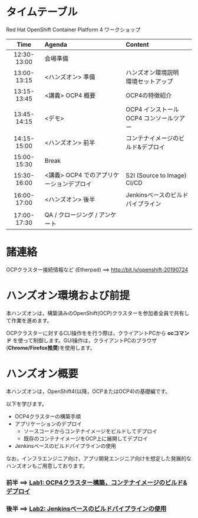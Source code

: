 # タイムテーブル
Red Hat OpenShift Container Platform 4 ワークショップ

|Time|Agenda|Content|
|:---:|:---|:---|
|12:30-13:00|会場準備||
|13:00-13:15|<ハンズオン> 準備|ハンズオン環境説明 <br> 環境セットアップ|
|13:15-13:45|<講義> OCP4 概要|OCP4の特徴紹介|
|13:45-14:15|<デモ> |OCP4 インストール <br> OCP4 コンソールツアー |
|14:15-15:00|<ハンズオン> 前半|コンテナイメージのビルド&デプロイ|
|15:00-15:30|Break|
|15:30-16:00|<講義> OCP4 でのアプリケーションデプロイ|S2I (Source to Image) <br> CI/CD|
|16:00-17:00|<ハンズオン> 後半 <br>|Jenkinsベースのビルドパイプライン
|17:00-17:30|QA / クロージング / アンケート||

# 諸連絡
OCPクラスター接続情報など (Etherpad) ==> http://bit.ly/openshift-20190724

# ハンズオン環境および前提
本ハンズオンは，構築済みのOpenShift(OCP)クラスターを参加者全員で共有して作業を進めます。

OCPクラスターに対するCLI操作をを行う際は，クライアントPCから **ocコマンド** を使って制御します。GUI操作は，クライアントPCのブラウザ(**Chrome/Firefox推奨**)を使用します。

# ハンズオン概要
本ハンズオンは，OpenShift4(以降，OCPまたはOCP4)の基礎編です。

以下を学びます。
- OCP4クラスターの構築手順
- アプリケーションのデプロイ
  - ソースコードからコンテナイメージをビルドしてデプロイ
  - 既存のコンテナイメージをOCP上に展開してデプロイ
- Jenkinsベースのビルドパイプラインの使用

なお，インフラエンジニア向け，アプリ開発エンジニア向けを想定した発展的なハンズオンもご用意しております。

### 前半 ==> [Lab1: OCP4クラスター構築，コンテナイメージのビルド&デプロイ](Lab1)

### 後半 ==> [Lab2: Jenkinsベースのビルドパイプラインの使用](Lab2)